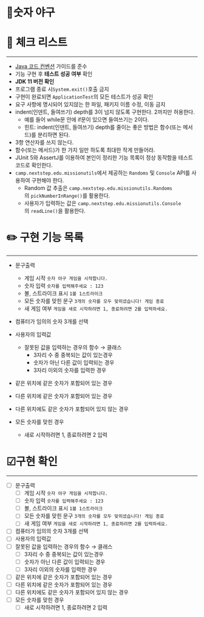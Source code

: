 # 🚀숫자 야구

# 🚨 체크 리스트

---

- [Java 코드 컨벤션](https://github.com/woowacourse/woowacourse-docs/tree/master/styleguide/java) 가이드를 준수
- 기능 구현 후 **테스트 성공 여부** 확인
- **JDK 11 버전 확인**
- 프로그램 종료 시`System.exit()`호출 금지
- 구현이 완료되면 `ApplicationTest`의 모든 테스트가 성공 확인
- 요구 사항에 명시되어 있지않는 한 파일, 패키지 이름 수정, 이동 금지
- indent(인덴트, 들여쓰기) depth를 3이 넘지 않도록 구현한다. 2까지만 허용한다.
    - 예를 들어 while문 안에 if문이 있으면 들여쓰기는 2이다.
    - 힌트: indent(인덴트, 들여쓰기) depth를 줄이는 좋은 방법은 함수(또는 메서드)를 분리하면 된다.
- 3항 연산자를 쓰지 않는다.
- 함수(또는 메서드)가 한 가지 일만 하도록 최대한 작게 만들어라.
- JUnit 5와 AssertJ를 이용하여 본인이 정리한 기능 목록이 정상 동작함을 테스트 코드로 확인한다.
- `camp.nextstep.edu.missionutils`에서 제공하는 `Randoms` 및 `Console` API를 사용하여 구현해야 한다.
    - Random 값 추출은 `camp.nextstep.edu.missionutils.Randoms`의 `pickNumberInRange()`를 활용한다.
    - 사용자가 입력하는 값은 `camp.nextstep.edu.missionutils.Console`의 `readLine()`을 활용한다.
    

# ✏️ 구현 기능 목록

---

- 문구출력
    - 게임 시작 `숫자 야구 게임을 시작합니다.`
    - 숫자 입력 `숫자를 입력해주세요 : 123`
    - 볼, 스트라이크 표시 `1볼 1스트라이크`
    - 모든 숫자를 맞힌 문구 `3개의 숫자를 모두 맞히셨습니다! 게임 종료`
    - 새 게임 여부 `게임을 새로 시작하려면 1, 종료하려면 2를 입력하세요.`

- 컴퓨터가 임의의 숫자 3개를 선택
- 사용자의 입력값
    - 잘못된 값을 입력하는 경우의 함수 → 클래스
        - 3자리 수 중 중복되는 값이 있는경우
        - 숫자가 아닌 다른 값이 입력되는 경우
        - 3자리 이외의 숫자를 입력한 경우
        
- 같은 위치에 같은 숫자가 포함되어 있는 경우
- 다른 위치에 같은 숫자가 포함되어 있는 경우
- 다른 위치에도 같은 숫자가 포함되어 있지 않는 경우
- 모든 숫자를 맞힌 경우
    - 새로 시작하려면 1, 종료하려면 2 입력

# ☑구현 확인

---

- [ ]  문구출력
    - [ ]  게임 시작 `숫자 야구 게임을 시작합니다.`
    - [ ]  숫자 입력 `숫자를 입력해주세요 : 123`
    - [ ]  볼, 스트라이크 표시 `1볼 1스트라이크`
    - [ ]  모든 숫자를 맞힌 문구 `3개의 숫자를 모두 맞히셨습니다! 게임 종료`
    - [ ]  새 게임 여부 `게임을 새로 시작하려면 1, 종료하려면 2를 입력하세요.`
    
- [ ]  컴퓨터가 임의의 숫자 3개를 선택
- [ ]  사용자의 입력값
- [ ]  잘못된 값을 입력하는 경우의 함수 → 클래스
    - [ ]  3자리 수 중 중복되는 값이 있는경우
    - [ ]  숫자가 아닌 다른 값이 입력되는 경우
    - [ ]  3자리 이외의 숫자를 입력한 경우

- [ ]  같은 위치에 같은 숫자가 포함되어 있는 경우
- [ ]  다른 위치에 같은 숫자가 포함되어 있는 경우
- [ ]  다른 위치에도 같은 숫자가 포함되어 있지 않는 경우
- [ ]  모든 숫자를 맞힌 경우
    - [ ]  새로 시작하려면 1, 종료하려면 2 입력